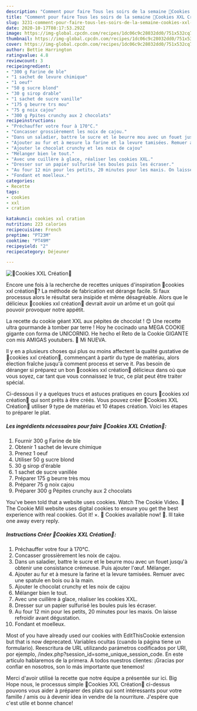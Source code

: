 ```yaml
---
description: "Comment pour faire Tous les soirs de la semaine 🍪Cookies XXL Création🍪"
title: "Comment pour faire Tous les soirs de la semaine 🍪Cookies XXL Création🍪"
slug: 3231-comment-pour-faire-tous-les-soirs-de-la-semaine-cookies-xxl-creation
date: 2020-10-17T08:17:53.292Z
image: https://img-global.cpcdn.com/recipes/1dc06c9c28032dd0/751x532cq70/🍪cookies-xxl-creation🍪-photo-principale-de-la-recette.jpg
thumbnail: https://img-global.cpcdn.com/recipes/1dc06c9c28032dd0/751x532cq70/🍪cookies-xxl-creation🍪-photo-principale-de-la-recette.jpg
cover: https://img-global.cpcdn.com/recipes/1dc06c9c28032dd0/751x532cq70/🍪cookies-xxl-creation🍪-photo-principale-de-la-recette.jpg
author: Bettie Harrington
ratingvalue: 4.8
reviewcount: 3
recipeingredient:
- "300 g Farine de ble"
- "1 sachet de levure chimique"
- "1 oeuf"
- "50 g sucre blond"
- "30 g sirop drable"
- "1 sachet de sucre vanille"
- "175 g beurre trs mou"
- "75 g noix cajou"
- "300 g Ppites crunchy aux 2 chocolats"
recipeinstructions:
- "Préchauffer votre four à 170°C."
- "Concasser grossièrement les noix de cajou."
- "Dans un saladier, battre le sucre et le beurre mou avec un fouet jusqu&#39;à obtenir une consistance crémeuse. Puis ajouter l&#39;œuf. Mélanger."
- "Ajouter au fur et à mesure la farine et la levure tamisées. Remuer avec une spatule en bois ou à la main."
- "Ajouter le chocolat crunchy et les noix de cajou"
- "Mélanger bien le tout."
- "Avec une cuillère à glace, réaliser les cookies XXL."
- "Dresser sur un papier sulfurisé les boules puis les écraser."
- "Au four 12 min pour les petits, 20 minutes pour les maxis. On laisse refroidir avant dégustation."
- "Fondant et moelleux."
categories:
- Recette
tags:
- cookies
- xxl
- cration

katakunci: cookies xxl cration 
nutrition: 223 calories
recipecuisine: French
preptime: "PT23M"
cooktime: "PT49M"
recipeyield: "2"
recipecategory: Déjeuner

---
```



![🍪Cookies XXL Création🍪](https://img-global.cpcdn.com/recipes/1dc06c9c28032dd0/751x532cq70/🍪cookies-xxl-creation🍪-photo-principale-de-la-recette.jpg)

Encore une fois à la recherche de recettes uniques d'inspiration 🍪cookies xxl création🍪? La méthode de fabrication est dérange facile. Si faux processus alors le résultat sera insipide et même désagréable. Alors que le délicieux 🍪cookies xxl création🍪 devrait avoir un arôme et un goût qui pouvoir provoquer notre appétit.

La recette du cookie géant XXL aux pépites de chocolat ! 😊 Une recette ultra gourmande à tomber par terre ! Hoy he cocinado una MEGA COOKIE gigante con forma de UNICORNIO. He hecho el Reto de la Cookie GIGANTE con mis AMIGAS youtubers. 💜 Mi NUEVA.

Il y en a plusieurs choses qui plus ou moins affectent la qualité gustative de 🍪cookies xxl création🍪, commençant à partir du type de matériau, alors élection fraîche jusqu'à comment process et serve it. Pas besoin de déranger si préparez un bon 🍪cookies xxl création🍪 délicieux dans où que vous soyez, car tant que vous connaissez le truc, ce plat peut être traiter spécial.


Ci-dessous il y a quelques trucs et astuces pratiques en cours 🍪cookies xxl création🍪 qui sont prêts à être créés. Vous pouvez créer 🍪Cookies XXL Création🍪 utiliser 9 type de matériau et 10 étapes création. Voici les étapes to préparer le plat.

<!--inarticleads1-->

##### Les ingrédients nécessaires pour faire 🍪Cookies XXL Création🍪:

1. Fournir 300 g Farine de ble
1. Obtenir 1 sachet de levure chimique
1. Prenez 1 oeuf
1. Utiliser 50 g sucre blond
1.  30 g sirop d&#39;érable
1.  1 sachet de sucre vanillée
1. Préparer 175 g beurre très mou
1. Préparer 75 g noix cajou
1. Préparer 300 g Pépites crunchy aux 2 chocolats


You&#39;ve been told that a website uses cookies. Watch The Cookie Video. 🍪The Cookie Mill website uses digital cookies to ensure you get the best experience with real cookies. Got it! ×. 🍪 Cookies available now! 🍪. Ill take one away every reply. 

<!--inarticleads2-->

##### Instructions Créer 🍪Cookies XXL Création🍪:

1. Préchauffer votre four à 170°C.
1. Concasser grossièrement les noix de cajou.
1. Dans un saladier, battre le sucre et le beurre mou avec un fouet jusqu&#39;à obtenir une consistance crémeuse. Puis ajouter l&#39;œuf. Mélanger.
1. Ajouter au fur et à mesure la farine et la levure tamisées. Remuer avec une spatule en bois ou à la main.
1. Ajouter le chocolat crunchy et les noix de cajou
1. Mélanger bien le tout.
1. Avec une cuillère à glace, réaliser les cookies XXL.
1. Dresser sur un papier sulfurisé les boules puis les écraser.
1. Au four 12 min pour les petits, 20 minutes pour les maxis. On laisse refroidir avant dégustation.
1. Fondant et moelleux.


Most of you have already used our cookies with EditThisCookie extension but that is now deprecated. Variables ocultas (cuando la página tiene un formulario). Reescritura de URL utilizando parámetros codificados por URI, por ejemplo, /index.php?session_id=some_unique_session_code. En este articulo hablaremos de la primera. A todos nuestros clientes: ¡Gracias por confiar en nosotros, son lo más importante que tenemos! 


Merci d'avoir utilisé la recette que notre équipe a présentée sur ici. Big Hope nous, le processus simple 🍪Cookies XXL Création🍪 ci-dessus pouvons vous aider à préparer des plats qui sont intéressants pour votre famille / amis ou à devenir idea in vendre de la nourriture. J'espère que c'est utile et bonne chance!
